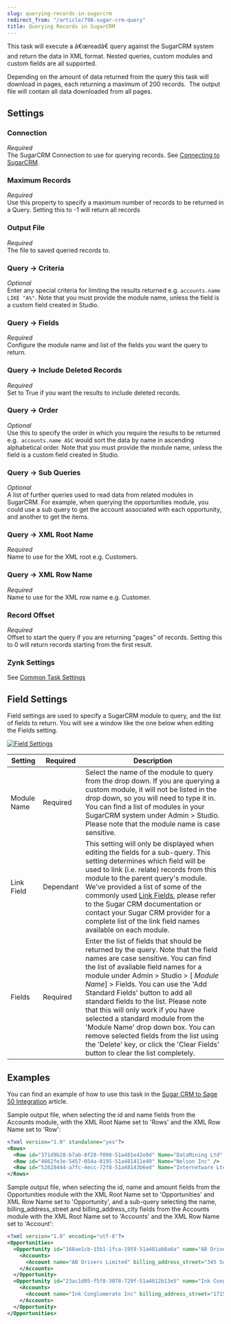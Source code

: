 ```yaml
---
slug: querying-records-in-sugarcrm
redirect_from: "/article/798-sugar-crm-query"
title: Querying Records in SugarCRM
---
```



This task will execute a â€œreadâ€ query against the SugarCRM system and return the data in XML format. Nested queries, custom modules and custom fields are all supported.



Depending on the amount of data returned from the query this task will download in pages, each returning a maximum of 200 records.  The output file will contain all data downloaded from all pages.


## Settings

### Connection 
_Required_  
The SugarCRM Connection to use for querying records. See [Connecting to SugarCRM](connecting-to-sugarcrm).

### Maximum Records
_Required_  
Use this property to specify a maximum number of records to be returned in a Query. Setting this to -1 will return all records

### Output File
_Required_  
The file to saved queried records to.

### Query -> Criteria
_Optional_  
Enter any special criteria for limiting the results returned e.g. `accounts.name LIKE "A%"`. Note that you must provide the module name, unless the field is a custom field created in Studio.

### Query -> Fields
_Required_  
Configure the module name and list of the fields you want the query to return.

### Query -> Include Deleted Records
_Required_  
Set to True if you want the results to include deleted records.

### Query -> Order
_Optional_  
Use this to specify the order in which you require the results to be returned e.g. 	`accounts.name ASC` would sort the data by name in ascending alphabetical order. Note that you must provide the module name, unless the field is a custom field created in Studio.

### Query -> Sub Queries
_Optional_  
A list of further queries used to read data from related modules in SugarCRM. For example, when querying the opportunities module, you could use a sub query to get the account associated with each opportunity, and another to get the items.

### Query -> XML Root Name
_Required_  
Name to use for the XML root e.g. Customers.

### Query -> XML Row Name
_Required_  
Name to use for the XML row name e.g. Customer.

### Record Offset
_Required_  
Offset to start the query if you are returning "pages" of records. Setting this to 0 will return records starting from the first result.

### Zynk Settings
See [Common Task Settings](common-task-settings)

## Field Settings


Field settings are used to specify a SugarCRM module to query, and the list of fields to return. You will see a window like the one below when editing the Fields setting.



[![Field Settings](http://www.zynk.com/images/v2/sugar_crm/field_list.png)](http://www.zynk.com/images/v2/sugar_crm/field_list.png)



| 	Setting | 	Required | 	Description |
| --- | --- | --- |
| 	Module Name | 	Required | 	Select the name of the module to query from the drop down. If you are querying a custom module, it will not be listed in the drop down, so you will need to type it in. You can find a list of modules in your SugarCRM system under Admin > Studio. Please note that the module name is case sensitive. |
| 	Link Field | 	Dependant | 	This setting will only be displayed when editing the fields for a sub-query. This setting determines which field will be used to link (i.e. relate) records from this module to the parent query's module. We've provided a list of some of the commonly used 	[Link Fields](link-fields), please refer to the Sugar CRM documentation or contact your Sugar CRM provider for a complete list of the link field names available on each module. |
| 	Fields | 	Required | 	Enter the list of fields that should be returned by the query. Note that the field names are case sensitive. You can find the list of available field names for a module under Admin > Studio > [	*Module Name*] > Fields. You can use the 'Add Standard Fields' button to add all standard fields to the list. Please note that this will only work if you have selected a standard module from the 'Module Name' drop down box. You can remove selected fields from the list using the 'Delete' key, or click the 'Clear Fields' button to clear the list completely. |

## Examples


You can find an example of how to use this task in the [Sugar CRM to Sage 50 Integration](sugar-crm-to-sage-50-integration) article.



Sample output file, when selecting the id and name fields from the Accounts module, with the XML Root Name set to 'Rows' and the XML Row Name set to 'Row':


```xml
<?xml version="1.0" standalone="yes"?>
<Rows>
  <Row id="371d9b28-b7ab-8f28-f098-51a481e42e0d" Name="DataMining Ltd" />
  <Row id="4662fe3e-5457-054a-0195-51a481411e49" Name="Nelson Inc" />
  <Row id="52828444-a7fc-4ecc-72f8-51a48143b6ed" Name="Internetware Ltd" />
</Rows>
```


Sample output file, when selecting the id, name and amount fields from the Opportunities module with the XML Root Name set to 'Opportunities' and XML Row Name set to 'Opportunity', and a sub-query selecting the name, billing\_address\_street and billing\_address\_city fields from the Accounts module with the XML Root Name set to 'Accounts' and the XML Row Name set to 'Account':


```xml	
<?xml version="1.0" encoding="utf-8"?>
<Opportunities>
  <Opportunity id="168ae1cb-15b1-1fca-1959-51a481ab8a6a" name="AB Drivers Limited - 1000 units" amount="25,000.00">
	<Accounts>
	  <Account name="AB Drivers Limited" billing_address_street="345 Sugar Blvd." billing_address_city="Ohio" />
	</Accounts>
  </Opportunity>
  <Opportunity id="23ac1d05-f5f8-3078-729f-51a4812b13e5" name="Ink Conglomerate Inc - 1000 units" amount="10,000.00">
	<Accounts>
	  <Account name="Ink Conglomerate Inc" billing_address_street="1715 Scott Dr" billing_address_city="San Francisco" />
	</Accounts>
  </Opportunity>
</Opportunities>
```